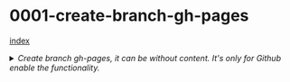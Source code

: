 # 0001-create-branch-gh-pages

[index](index.md)

<details>
<summary>
<i>Create branch gh-pages, it can be without content. It's only for Github enable the functionality.</i>
</summary>

```
git checkout -b gh-pages
git push origin gh-pages
```
</details>
